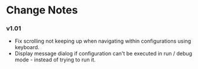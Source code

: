 # Change Notes

### v1.01
- Fix scrolling not keeping up when navigating within configurations using keyboard.
- Display message dialog if configuration can't be executed in run / debug mode - instead of trying to run it.
